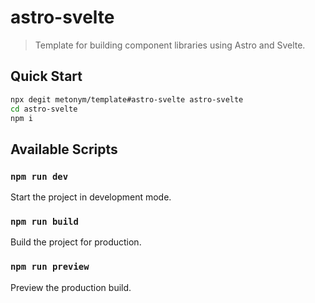# astro-svelte

> Template for building component libraries using Astro and Svelte.

## Quick Start

```sh
npx degit metonym/template#astro-svelte astro-svelte
cd astro-svelte
npm i
```

## Available Scripts

### `npm run dev`

Start the project in development mode.

### `npm run build`

Build the project for production.

### `npm run preview`

Preview the production build.